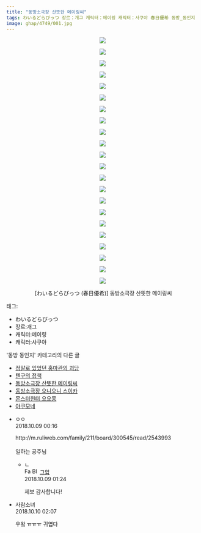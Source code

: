 ```yaml
---
title: "동방소극장 산뜻한 메이링씨"
tags: わいるどらびっつ 장르：개그 캐릭터：메이링 캐릭터：사쿠야 春日優希 동방_동인지
image: ghap/4749/001.jpg
---
```

<div class="article">
<p style="text-align: center; clear: none; float: none;"><img src="{{ site.nasurl }}/ghap/4749/001.jpg"/></p>
<p style="text-align: center; clear: none; float: none;"><img src="{{ site.nasurl }}/ghap/4749/002.jpg"/></p>
<p style="text-align: center; clear: none; float: none;"><img src="{{ site.nasurl }}/ghap/4749/003.jpg"/></p>
<p style="text-align: center; clear: none; float: none;"><img src="{{ site.nasurl }}/ghap/4749/004.jpg"/></p>
<p style="text-align: center; clear: none; float: none;"><img src="{{ site.nasurl }}/ghap/4749/005.jpg"/></p>
<p style="text-align: center; clear: none; float: none;"><img src="{{ site.nasurl }}/ghap/4749/006.jpg"/></p>
<p style="text-align: center; clear: none; float: none;"><img src="{{ site.nasurl }}/ghap/4749/007.jpg"/></p>
<p style="text-align: center; clear: none; float: none;"><img src="{{ site.nasurl }}/ghap/4749/008.jpg"/></p>
<p style="text-align: center; clear: none; float: none;"><img src="{{ site.nasurl }}/ghap/4749/009.jpg"/></p>
<p style="text-align: center; clear: none; float: none;"><img src="{{ site.nasurl }}/ghap/4749/010.jpg"/></p>
<p style="text-align: center; clear: none; float: none;"><img src="{{ site.nasurl }}/ghap/4749/011.jpg"/></p>
<p style="text-align: center; clear: none; float: none;"><img src="{{ site.nasurl }}/ghap/4749/012.jpg"/></p>
<p style="text-align: center; clear: none; float: none;"><img src="{{ site.nasurl }}/ghap/4749/013.jpg"/></p>
<p style="text-align: center; clear: none; float: none;"><img src="{{ site.nasurl }}/ghap/4749/014.jpg"/></p>
<p style="text-align: center; clear: none; float: none;"><img src="{{ site.nasurl }}/ghap/4749/015.jpg"/></p>
<p style="text-align: center; clear: none; float: none;"><img src="{{ site.nasurl }}/ghap/4749/016.jpg"/></p>
<p style="text-align: center; clear: none; float: none;"><img src="{{ site.nasurl }}/ghap/4749/017.jpg"/></p>
<p style="text-align: center; clear: none; float: none;"><img src="{{ site.nasurl }}/ghap/4749/018.jpg"/></p>
<p style="text-align: center; clear: none; float: none;"><img src="{{ site.nasurl }}/ghap/4749/019.jpg"/></p>
<p style="text-align: center; clear: none; float: none;"><img src="{{ site.nasurl }}/ghap/4749/020.jpg"/></p>
<p style="text-align: center; clear: none; float: none;"><img src="{{ site.nasurl }}/ghap/4749/021.jpg"/></p>
<p style="text-align: center; clear: none; float: none;"><img src="{{ site.nasurl }}/ghap/4749/022.jpg"/></p>
<p style="text-align: center; clear: none; float: none;"> [わいるどらびっつ (春日優希)] 동방소극장 산뜻한 메이링씨</p>
<p style="text-align: center; clear: none; float: none;"></p>
</div><div class="tagTrail">
<p>태그: </p>
<ul>
<li>わいるどらびっつ</li>
<li>장르:개그</li>
<li>캐릭터:메이링</li>
<li>캐릭터:사쿠야</li>
</ul>
</div><div class="another">
<p>'동방 동인지' 카테고리의 다른 글</p>
<ul>
<li><a href="/2018-10-11-ghap_4759">정말로 있었던 홍마관의 괴담</a></li>
<li><a href="/2018-10-09-ghap_4754">텐구의 접책</a></li>
<li><a href="/2018-10-08-ghap_4749">동방소극장 산뜻한 메이링씨</a></li>
<li><a href="/2018-10-08-ghap_4748">동방소극장 오니오니 스이카</a></li>
<li><a href="/2018-10-06-ghap_4740">몬스터헌터 요요몽</a></li>
<li><a href="/2018-09-30-ghap_4730">야쿠모네</a></li>
</ul>
</div><div class="cb_module cb_fluid">
<div class="cb_wrt cb_profile">
<div class="comment">
<ul>
<li class="cb_thumb_off" id="comment15348923">
<div class="cb_comment_area">
<div class="cb_info_area">
<div class="cb_section">
<span class="cb_nick_name">ㅇㅇ</span>
</div>
<div class="cb_section">
<span class="cb_date">2018.10.09 00:16 </span>
</div>
</div>
<div class="cb_dsc_comment">
<p class="cb_dsc">
											http://m.ruliweb.com/family/211/board/300545/read/2543993<br/>
<br/>
일하는 공주님
										</p>
</div>
<ul>
<li class="cb_thumb_off" id="comment15348972">
<span class="cb_bu_subnode">ㄴ</span>
<div class="cb_comment_area">
<div class="cb_info_area">
<div class="cb_section">
<span class="cb_nick_name"><img alt="Favicon of https://ghaptouhou.tistory.com" height="16" onerror="this.onerror=null;this.parentNode.removeChild(this)" src="https://ghaptouhou.tistory.com/favicon.ico" width="16"/> <img alt="BlogIcon" height="16" onerror="this.parentNode.removeChild(this)" src="https://ghaptouhou.tistory.com/index.gif" width="16"/> <a href="https://ghaptouhou.tistory.com" onclick="return openLinkInNewWindow(this)"> 그압</a><span class="tistoryProfileLayerTrigger" onclick='TistoryProfile.show(event, this, {"title":"\uc800\uae30 \uc774\uac70 \ub098\uc911\uc5d0 \uc218\uc815 \uac00\ub2a5\ud558\ub098\uc694","url":"https:\/\/ghap.tistory.com","nickname":"\uadf8\uc555","items":[]}); return false;'></span></span>
</div>
<div class="cb_section">
<span class="cb_date">2018.10.09 01:24 </span>
</div>
</div>
<div class="cb_dsc_comment">
<p class="cb_dsc">
																제보 감사합니다!
															</p>
</div>
</div>
</li>
</ul>
</div></li>
<li class="cb_thumb_off" id="comment15350505">
<div class="cb_comment_area">
<div class="cb_info_area">
<div class="cb_section">
<span class="cb_nick_name">사람소녀</span>
</div>
<div class="cb_section">
<span class="cb_date">2018.10.10 02:07 </span>
</div>
</div>
<div class="cb_dsc_comment">
<p class="cb_dsc">
											우왘 ㅠㅠㅠ 귀엽다
										</p>
</div>
</div></li>
</ul>
</div>
</div><!-- commentList close -->
</div>